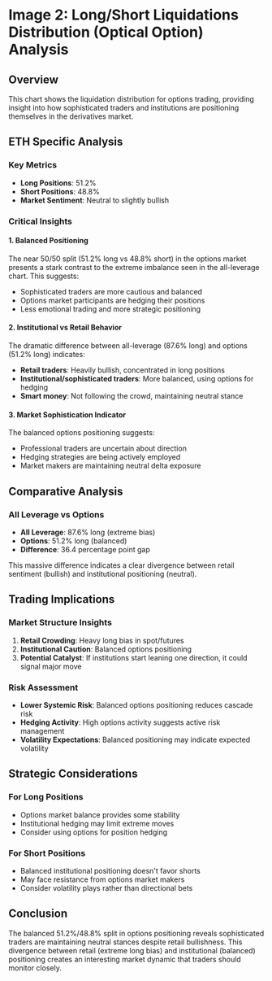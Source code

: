 # Image 2: Long/Short Liquidations Distribution (Optical Option) Analysis

## Overview
This chart shows the liquidation distribution for options trading, providing insight into how sophisticated traders and institutions are positioning themselves in the derivatives market.

## ETH Specific Analysis

### Key Metrics
- **Long Positions**: 51.2%
- **Short Positions**: 48.8%
- **Market Sentiment**: Neutral to slightly bullish

### Critical Insights

#### 1. Balanced Positioning
The near 50/50 split (51.2% long vs 48.8% short) in the options market presents a stark contrast to the extreme imbalance seen in the all-leverage chart. This suggests:
- Sophisticated traders are more cautious and balanced
- Options market participants are hedging their positions
- Less emotional trading and more strategic positioning

#### 2. Institutional vs Retail Behavior
The dramatic difference between all-leverage (87.6% long) and options (51.2% long) indicates:
- **Retail traders**: Heavily bullish, concentrated in long positions
- **Institutional/sophisticated traders**: More balanced, using options for hedging
- **Smart money**: Not following the crowd, maintaining neutral stance

#### 3. Market Sophistication Indicator
The balanced options positioning suggests:
- Professional traders are uncertain about direction
- Hedging strategies are being actively employed
- Market makers are maintaining neutral delta exposure

## Comparative Analysis

### All Leverage vs Options
- **All Leverage**: 87.6% long (extreme bias)
- **Options**: 51.2% long (balanced)
- **Difference**: 36.4 percentage point gap

This massive difference indicates a clear divergence between retail sentiment (bullish) and institutional positioning (neutral).

## Trading Implications

### Market Structure Insights
1. **Retail Crowding**: Heavy long bias in spot/futures
2. **Institutional Caution**: Balanced options positioning
3. **Potential Catalyst**: If institutions start leaning one direction, it could signal major move

### Risk Assessment
- **Lower Systemic Risk**: Balanced options positioning reduces cascade risk
- **Hedging Activity**: High options activity suggests active risk management
- **Volatility Expectations**: Balanced positioning may indicate expected volatility

## Strategic Considerations

### For Long Positions
- Options market balance provides some stability
- Institutional hedging may limit extreme moves
- Consider using options for position hedging

### For Short Positions
- Balanced institutional positioning doesn't favor shorts
- May face resistance from options market makers
- Consider volatility plays rather than directional bets

## Conclusion
The balanced 51.2%/48.8% split in options positioning reveals sophisticated traders are maintaining neutral stances despite retail bullishness. This divergence between retail (extreme long bias) and institutional (balanced) positioning creates an interesting market dynamic that traders should monitor closely.


